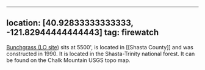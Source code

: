 
---
location: [40.92833333333333, -121.82944444444443]
tag: firewatch
---

[Bunchgrass (LO site)](http://www.peakbagging.com/CALookoutPhotos/Bunchgrass.html) sits at 5500', is located in [[Shasta County]] and was constructed in 1990. It is located in the Shasta-Trinity national forest. It can be found on the Chalk Mountain USGS topo map.
